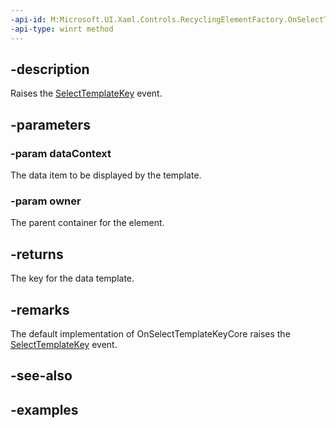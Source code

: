 ```yaml
---
-api-id: M:Microsoft.UI.Xaml.Controls.RecyclingElementFactory.OnSelectTemplateKeyCore(System.Object,Windows.UI.Xaml.UIElement)
-api-type: winrt method
---
```


## -description

Raises the [SelectTemplateKey](recyclingelementfactory_selecttemplatekey.md) event.

## -parameters

### -param dataContext

The data item to be displayed by the template.

### -param owner

The parent container for the element.

## -returns

The key for the data template.

## -remarks

The default implementation of OnSelectTemplateKeyCore raises the [SelectTemplateKey](recyclingelementfactory_selecttemplatekey.md) event.

## -see-also

## -examples


